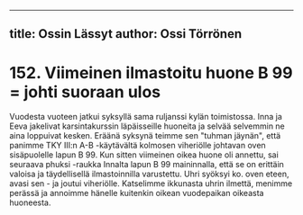 
---
title: Ossin Lässyt
author: Ossi Törrönen
---

    
# 152. Viimeinen ilmastoitu huone B 99 = johti suoraan ulos 
Vuodesta vuoteen jatkui syksyllä sama ruljanssi kylän toimistossa. Inna ja Eeva jakelivat karsintakurssin läpäisseille 
huoneita ja selvää selvemmin ne aina loppuivat kesken. Eräänä syksynä teimme sen "tuhman jäynän", että panimme 
TKY III:n A-B -käytävältä kolmosen viheriölle johtavan oven sisäpuolelle lapun B 99. Kun sitten viimeinen oikea 
huone oli annettu, sai seuraava phuksi -raukka Innalta lapun B 99 maininnalla, että se on erittäin valoisa ja 
täydellisellä ilmastoinnilla varustettu. Uhri syöksyi ko. oven eteen, avasi sen - ja joutui viheriölle. Katselimme 
ikkunasta uhrin ilmettä, menimme perässä ja annoimme hänelle kuitenkin oikean vuodepaikan oikeasta huoneesta. 

